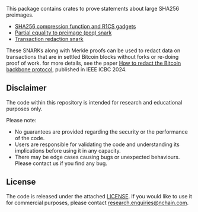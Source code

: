 This package contains crates to prove statements about large SHA256 preimages.

- [SHA256 compression function and R1CS gadgets](./crates/sha256-cf/README.md)
- [Partial equality to preimage (peq) snark](./crates/peqpreimage-snark/README.md)
- [Transaction redaction snark](./crates/txredaction-snark/README.md)

These SNARKs along with Merkle proofs can be used to redact data on transactions that are in settled Bitcoin blocks without forks or re-doing proof of work. for more details, see the paper [How to redact the Bitcoin backbone protocol](https://eprint.iacr.org/2024/813.pdf), published in IEEE ICBC 2024. 

## Disclaimer
The code within this repository is intended for research and educational purposes only.

Please note:
- No guarantees are provided regarding the security or the performance of the code.
- Users are responsible for validating the code and understanding its implications before using it in any capacity.
- There may be edge cases causing bugs or unexpected behaviours. Please contact us if you find any bug. 

## License
The code is released under the attached [LICENSE](./LICENSE.txt). If you would like to use it for commercial purposes, please contact research.enquiries@nchain.com.

